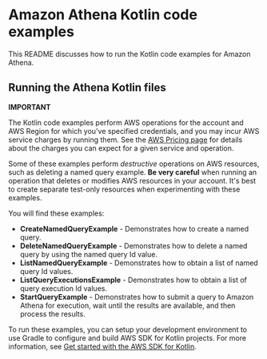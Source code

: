 # Amazon Athena Kotlin code examples

This README discusses how to run the Kotlin code examples for Amazon Athena.

## Running the Athena Kotlin files

**IMPORTANT**

The Kotlin code examples perform AWS operations for the account and AWS Region for which you've specified credentials, and you may incur AWS service charges by running them. See the [AWS Pricing page](https://aws.amazon.com/pricing/) for details about the charges you can expect for a given service and operation.

Some of these examples perform *destructive* operations on AWS resources, such as deleting a named query example. **Be very careful** when running an operation that deletes or modifies AWS resources in your account. It's best to create separate test-only resources when experimenting with these examples.

You will find these examples:

- **CreateNamedQueryExample** - Demonstrates how to create a named query.
- **DeleteNamedQueryExample** - Demonstrates how to delete a named query by using the named query Id value.
- **ListNamedQueryExample** - Demonstrates how to obtain a list of named query Id values.
- **ListQueryExecutionsExample** - Demonstrates how to obtain a list of query execution Id values.
- **StartQueryExample** - Demonstrates how to submit a query to Amazon Athena for execution, wait until the results are available, and then process the results.

To run these examples, you can setup your development environment to use Gradle to configure and build AWS SDK for Kotlin projects. For more information,
see [Get started with the AWS SDK for Kotlin](https://docs.aws.amazon.com/sdk-for-kotlin/latest/developer-guide/setup.html).


